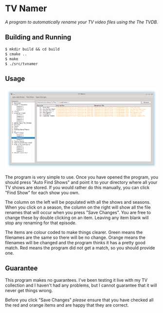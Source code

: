 # TV Namer

_A program to automatically rename your TV video files using the The TVDB._

## Building and Running

    $ mkdir build && cd build
    $ cmake ..
    $ make
    $ ./src/tvnamer

## Usage

![Main Window Screenshot](/screenshots/screenshot1.png?raw=true)

The program is very simple to use. Once you have opened the program, you should press "Auto Find Shows" and point it to your directory where all your TV shows are stored. If you would rather do this manually, you can click "Find Show" for each show you own.

The column on the left will be populated with all the shows and seasons. When you click on a season, the column on the right will show all the file renames that will occur when you press "Save Changes". You are free to change these by double clicking on an item. Leaving any item blank will stop any renaming for that episode.

The items are colour coded to make things clearer. Green means the filenames are the same so there will be no change. Orange means the filenames will be changed and the program thinks it has a pretty good match. Red means the program did not get a match, so you should provide one.

## Guarantee

This program makes no guarantees. I've been testing it live with my TV collection and I haven't had any problems, but I cannot guarantee that it will never get things wrong.

Before you click "Save Changes" *please* ensure that you have checked all the red and orange items and are happy that they are correct.

